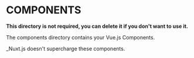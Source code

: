 # COMPONENTS

**This directory is not required, you can delete it if you don't want to use it.**

The components directory contains your Vue.js Components.

_Nuxt.js doesn't supercharge these components.
